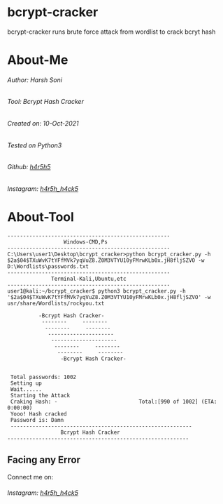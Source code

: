 # bcrypt-cracker
bcrypt-cracker runs brute force attack from wordlist to crack bcryt hash
# About-Me
###### Author: Harsh Soni
###### Tool: Bcrypt Hash Cracker
###### Created on: 10-Oct-2021
###### Tested on Python3
###### Github: [h4r5h5](https://github.com/h4r5h5)
###### Instagram: [h4r5h_h4ck5](https://www.instagram.com/h4r5h_h4ck5/)
# About-Tool
```
----------------------------------------------------
                  Windows-CMD,Ps
----------------------------------------------------                 
C:\Users\user1\Desktop\bcrypt_cracker>python bcrypt_cracker.py -h $2a$04$TXuWvK7tYFfMVk7yqVuZ8.Z0M3VTYU10yFMrwKLb0x.jH8fljSZVO -w D:\Wordlists\passwords.txt
----------------------------------------------------
              Terminal-Kali,Ubuntu,etc
----------------------------------------------------
user1@kali:~/bcrypt_cracker$ python3 bcrypt_cracker.py -h '$2a$04$TXuWvK7tYFfMVk7yqVuZ8.Z0M3VTYU10yFMrwKLb0x.jH8fljSZVO' -w usr/share/Wordlists/rockyou.txt
 
          -Bcrypt Hash Cracker-
           --------     --------
            --------     --------
             ---------------------
              ---------------------
               --------     --------
                --------     --------
                 -Bcrypt Hash Cracker-


 Total passwords: 1002
 Setting up
 Wait......
 Starting the Attack
 Craking Hash: -                          Total:[990 of 1002] (ETA:  0:00:00)
 Yooo! Hash cracked
 Password is: Damn
 ----------------------------------------------------------
                 Bcrypt Hash Cracker
----------------------------------------------------------
```
## Facing any Error
Connect me on: 
###### Instagram: [h4r5h_h4ck5](https://www.instagram.com/s_harshsoni007/)
